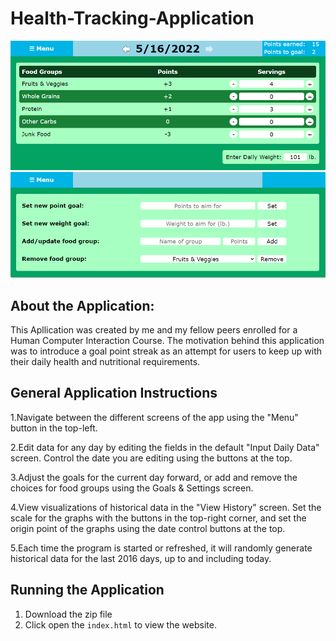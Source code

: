 # Health-Tracking-Application  

<img src=jpgFiles/App_screenshot.png>  
<img src=jpgFiles/App_screenshot1.png>


## About the Application:
This Apllication was created by me and my fellow peers enrolled for a Human Computer Interaction Course. The motivation behind this application was to introduce a goal point streak as an attempt for users to keep up with their daily health and nutritional requirements.

## General Application Instructions

1.Navigate between the different screens of the app using the "Menu" button in the top-left.

2.Edit data for any day by editing the fields in the default "Input Daily Data" screen. Control the date you are editing using the buttons at the top.

3.Adjust the goals for the current day forward, or add and remove the choices for food groups using the Goals & Settings screen.

4.View visualizations of historical data in the "View History" screen. Set the scale for the graphs with the buttons in the top-right corner, and set the origin point of the graphs using the date control buttons at the top.

5.Each time the program is started or refreshed, it will randomly generate historical data for the last 2016 days, up to and including today.

## Running the Application

1. Download the zip file
2. Click open the `index.html` to view the website.
